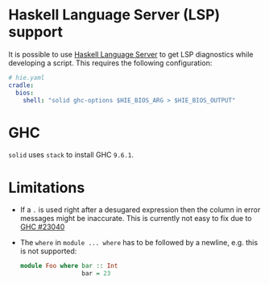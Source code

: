 # Haskell Language Server (LSP) support

It is possible to use [Haskell Language Server](https://github.com/haskell/haskell-language-server)
to get LSP diagnostics while developing a script.  This requires the following
configuration:

```yaml
# hie.yaml
cradle:
  bios:
    shell: "solid ghc-options $HIE_BIOS_ARG > $HIE_BIOS_OUTPUT"
```

# GHC

`solid` uses `stack` to install GHC `9.6.1`.

# Limitations

- If a `.` is used right after a desugared expression then the column in error
  messages might be inaccurate.  This is currently not easy to fix due to
  [GHC #23040](https://gitlab.haskell.org/ghc/ghc/-/issues/23040)
- The `where` in `module ... where` has to be followed by a newline, e.g. this
  is not supported:

  ```haskell
  module Foo where bar :: Int
                   bar = 23
  ```
